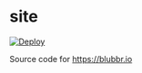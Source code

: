 # site
[![Deploy](https://github.com/BlubbrDev/site/actions/workflows/deploy.yml/badge.svg?branch=main)](https://github.com/BlubbrDev/site/actions/workflows/deploy.yml)

Source code for https://blubbr.io
